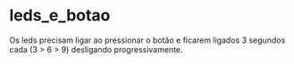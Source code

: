 # leds_e_botao
Os leds precisam ligar ao pressionar o botão e ficarem ligados 3 segundos cada (3 > 6 > 9) desligando progressivamente.
